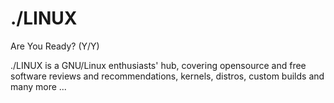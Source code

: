 # ./LINUX
Are You Ready? (Y/Y)

./LINUX is a GNU/Linux enthusiasts' hub, covering opensource and free software reviews and recommendations, kernels, distros, custom builds and many more ...
